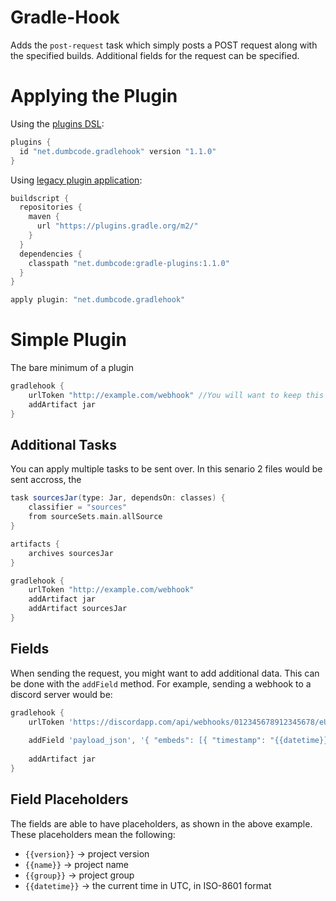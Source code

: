 # Gradle-Hook
Adds the `post-request` task which simply posts a POST request along with the specified builds. Additional fields for the request can be specified.

# Applying the Plugin
Using the [plugins DSL](https://docs.gradle.org/current/userguide/plugins.html#sec:plugins_block):
```gradle
plugins {
  id "net.dumbcode.gradlehook" version "1.1.0"
}
```
Using [legacy plugin application](https://docs.gradle.org/current/userguide/plugins.html#sec:old_plugin_application):
```gradle
buildscript {
  repositories {
    maven {
      url "https://plugins.gradle.org/m2/"
    }
  }
  dependencies {
    classpath "net.dumbcode:gradle-plugins:1.1.0"
  }
}

apply plugin: "net.dumbcode.gradlehook"

```

# Simple Plugin
The bare minimum of a plugin
```gradle
gradlehook {
    urlToken "http://example.com/webhook" //You will want to keep this url private. It should really be in a gradle.properties file.
    addArtifact jar
}
```
## Additional Tasks
You can apply multiple tasks to be sent over. In this senario 2 files would be sent accross, the 
```gradle
task sourcesJar(type: Jar, dependsOn: classes) {
    classifier = "sources"
    from sourceSets.main.allSource
}

artifacts {
    archives sourcesJar
}

gradlehook {
    urlToken "http://example.com/webhook"
    addArtifact jar
    addArtifact sourcesJar
}
```

## Fields
When sending the request, you might want to add additional data. This can be done with the `addField` method.
For example, sending a webhook to a discord server would be:
```gradle
gradlehook {
    urlToken 'https://discordapp.com/api/webhooks/012345678912345678/eUGNDv4bnB6D8UdillDvccPl78gGYmU86s4DdDqxXC7A0nQybH9S96q_vNsLNGEnv9WQ' //Would go in a gradle.properties, or a file that isn't commited to git
    
    addField 'payload_json', '{ "embeds": [{ "timestamp": "{{datetime}}" }] }'
    
    addArtifact jar
}
```

## Field Placeholders
The fields are able to have placeholders, as shown in the above example. These placeholders mean the following:
 - `{{version}}` -> project version
 - `{{name}}` -> project name
 - `{{group}}` -> project group
 - `{{datetime}}` -> the current time in UTC, in ISO-8601 format 
